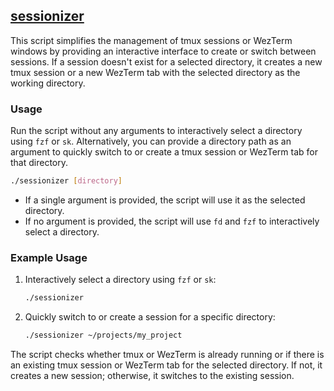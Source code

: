 ## [sessionizer](../../sessionizer)

This script simplifies the management of tmux sessions or WezTerm windows by providing an interactive interface to create or switch between sessions. If a session doesn't exist for a selected directory, it creates a new tmux session or a new WezTerm tab with the selected directory as the working directory.

### Usage

Run the script without any arguments to interactively select a directory using `fzf` or `sk`. Alternatively, you can provide a directory path as an argument to quickly switch to or create a tmux session or WezTerm tab for that directory.

```bash
./sessionizer [directory]
```

- If a single argument is provided, the script will use it as the selected directory.
- If no argument is provided, the script will use `fd` and `fzf` to interactively select a directory.

### Example Usage

1. Interactively select a directory using `fzf` or `sk`:

    ```bash
    ./sessionizer
    ```

2. Quickly switch to or create a session for a specific directory:

    ```bash
    ./sessionizer ~/projects/my_project
    ```

The script checks whether tmux or WezTerm is already running or if there is an existing tmux session or WezTerm tab for the selected directory. If not, it creates a new session; otherwise, it switches to the existing session.

